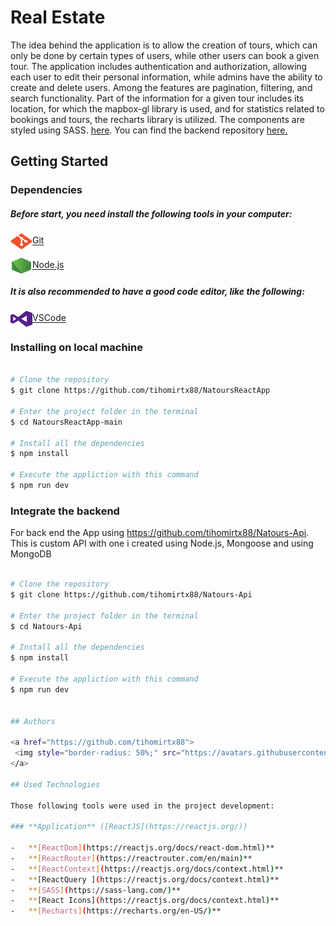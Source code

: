 # Real Estate

The idea behind the application is to allow the creation of tours, which can only be done by certain types of users, while other users can book a given tour. The application includes authentication and authorization, allowing each user to edit their personal information, while admins have the ability to create and delete users. Among the features are pagination, filtering, and search functionality. Part of the information for a given tour includes its location, for which the mapbox-gl library is used, and for statistics related to bookings and tours, the recharts library is utilized. The components are styled using SASS.
[here](https://github.com/tihomirtx88/Natours-Api). You can find the backend repository
[here.](https://github.com/tihomirtx88/NatoursReactApp)

## Getting Started

### Dependencies

##### Before start, you need install the following tools in your computer:

<img align="center" alt="GIT" height="25" width="35" src="https://raw.githubusercontent.com/devicons/devicon/master/icons/git/git-original.svg" style="max-width:100%;">[Git](https://git-scm.com)</img>

<img align="center" alt="NodeJS" height="25" width="35" src="https://raw.githubusercontent.com/devicons/devicon/master/icons/nodejs/nodejs-original.svg" style="max-width:100%;">[Node.js](https://nodejs.org/en/)</img>

##### It is also recommended to have a good code editor, like the following:

<img align="center" alt="VisualStudioCode" height="25" width="35" src="https://raw.githubusercontent.com/devicons/devicon/master/icons/visualstudio/visualstudio-plain.svg" style="max-width:100%;">[VSCode](https://code.visualstudio.com/)</img>

### Installing on local machine

```bash

# Clone the repository
$ git clone https://github.com/tihomirtx88/NatoursReactApp

# Enter the project folder in the terminal
$ cd NatoursReactApp-main

# Install all the dependencies
$ npm install

# Execute the appliction with this command
$ npm run dev

```

### Integrate the backend

For back end the App using https://github.com/tihomirtx88/Natours-Api. This is custom API with one i created using Node.js, Mongoose and using MongoDB

```bash

# Clone the repository
$ git clone https://github.com/tihomirtx88/Natours-Api

# Enter the project folder in the terminal
$ cd Natours-Api

# Install all the dependencies
$ npm install

# Execute the appliction with this command
$ npm run dev


## Authors

<a href="https://github.com/tihomirtx88">
 <img style="border-radius: 50%;" src="https://avatars.githubusercontent.com/u/88166066?v=4" width="100px;" alt=""/>
</a>

## Used Technologies

Those following tools were used in the project development:

### **Application** ([ReactJS](https://reactjs.org/))

-   **[ReactDom](https://reactjs.org/docs/react-dom.html)**
-   **[ReactRouter](https://reactrouter.com/en/main)**
-   **[ReactContext](https://reactjs.org/docs/context.html)**
-   **[ReactQuery ](https://reactjs.org/docs/context.html)**
-   **[SASS](https://sass-lang.com/)**
-   **[React Icons](https://reactjs.org/docs/context.html)**
-   **[Recharts](https://recharts.org/en-US/)**
